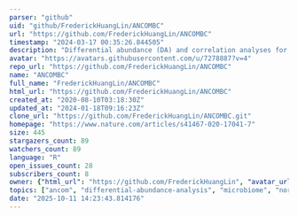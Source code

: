 ```yaml
---
parser: "github"
uid: "github/FrederickHuangLin/ANCOMBC"
url: "https://github.com/FrederickHuangLin/ANCOMBC"
timestamp: "2024-03-17 00:35:26.844505"
description: "Differential abundance (DA) and correlation analyses for microbial absolute abundance data"
avatar: "https://avatars.githubusercontent.com/u/7278887?v=4"
repo_url: "https://github.com/FrederickHuangLin/ANCOMBC"
name: "ANCOMBC"
full_name: "FrederickHuangLin/ANCOMBC"
html_url: "https://github.com/FrederickHuangLin/ANCOMBC"
created_at: "2020-08-10T03:18:30Z"
updated_at: "2024-01-18T09:16:23Z"
clone_url: "https://github.com/FrederickHuangLin/ANCOMBC.git"
homepage: "https://www.nature.com/articles/s41467-020-17041-7"
size: 445
stargazers_count: 89
watchers_count: 89
language: "R"
open_issues_count: 28
subscribers_count: 8
owner: {"html_url": "https://github.com/FrederickHuangLin", "avatar_url": "https://avatars.githubusercontent.com/u/7278887?v=4", "login": "FrederickHuangLin", "type": "User"}
topics: ["ancom", "differential-abundance-analysis", "microbiome", "normalization", "sequencing", "correlation", "secom", "ancombc", "ancombc2"]
date: "2025-10-11 14:23:43.814176"
---
```

